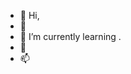 - 👋 Hi,
- 👀 
- 🌱 I’m currently learning .
- 💞️ 
- 📫 

<!---
jwinkler1967/jwinkler1967 is a ✨ special ✨ repository because its `README.md` (this file) appears on your GitHub profile.
You can click the Preview link to take a look at your changes.
--->
